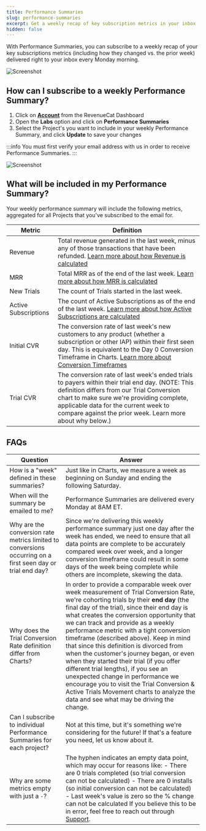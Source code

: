 ```yaml
---
title: Performance Summaries
slug: performance-summaries
excerpt: Get a weekly recap of key subscription metrics in your inbox
hidden: false
---
```


With Performance Summaries, you can subscribe to a weekly recap of your key subscriptions metrics (including how they changed vs. the prior week) delivered right to your inbox every Monday morning.

![Screenshot](https://files.readme.io/2fc49ac-Screenshot_2023-12-14_at_4.02.35_PM.png)

## How can I subscribe to a weekly Performance Summary?

1. Click on [**Account**](https://app.revenuecat.com/settings/account) from the RevenueCat Dashboard
2. Open the **Labs** option and click on **Performance Summaries**
3. Select the Project's you want to include in your weekly Performance Summary, and click **Update** to save your changes

:::info
You must first verify your email address with us in order to receive Performance Summaries.
:::

![Screenshot](https://files.readme.io/6dbeb98-Screenshot_2023-12-15_at_12.08.29_PM.png)

## What will be included in my Performance Summary?

Your weekly performance summary will include the following metrics, aggregated for all Projects that you've subscribed to the email for.

| Metric               | Definition                                                                                                                                                                                                                                                                                                                     |
| -------------------- | ------------------------------------------------------------------------------------------------------------------------------------------------------------------------------------------------------------------------------------------------------------------------------------------------------------------------------ |
| Revenue              | Total revenue generated in the last week, minus any of those transactions that have been refunded. [Learn more about how Revenue is calculated](/docs/dashboard-and-metrics/charts/revenue-chart)                                                                                                                                                           |
| MRR                  | Total MRR as of the end of the last week. [Learn more about how MRR is calculated](/docs/dashboard-and-metrics/charts/monthly-recurring-revenue-mrr-chart)                                                                                                                                                                                                  |
| New Trials           | The count of Trials started in the last week.                                                                                                                                                                                                                                                                                  |
| Active Subscriptions | The count of Active Subscriptions as of the end of the last week. [Learn more about how Active Subscriptions are calculated](/docs/dashboard-and-metrics/charts/active-subscriptions-chart)                                                                                                                                                                 |
| Initial CVR          | The conversion rate of last week's new customers to any product (whether a subscription or other IAP) within their first seen day. This is equivalent to the Day 0 Conversion Timeframe in Charts. [Learn more about Conversion Timeframes](/docs/dashboard-and-metrics/charts/charts-feature-incomplete-periods#conversion-timeframe-in-conversion-charts) |
| Trial CVR            | The conversion rate of last week's ended trials to payers within their trial end day. (NOTE: This definition differs from our Trial Conversion chart to make sure we're providing complete, applicable data for the current week to compare against the prior week. Learn more about why below.)                               |

## FAQs

| Question                                                                                                   | Answer                                                                                                                                                                                                                                                                                                                                                                                                                                                                                                                                                                                                                                                                                                               |
| ---------------------------------------------------------------------------------------------------------- | -------------------------------------------------------------------------------------------------------------------------------------------------------------------------------------------------------------------------------------------------------------------------------------------------------------------------------------------------------------------------------------------------------------------------------------------------------------------------------------------------------------------------------------------------------------------------------------------------------------------------------------------------------------------------------------------------------------------- |
| How is a "week" defined in these summaries?                                                                | Just like in Charts, we measure a week as beginning on Sunday and ending the following Saturday.                                                                                                                                                                                                                                                                                                                                                                                                                                                                                                                                                                                                                     |
| When will the summary be emailed to me?                                                                    | Performance Summaries are delivered every Monday at 8AM ET.                                                                                                                                                                                                                                                                                                                                                                                                                                                                                                                                                                                                                                                          |
| Why are the conversion rate metrics limited to conversions occurring on a first seen day or trial end day? | Since we're delivering this weekly performance summary just one day after the week has ended, we need to ensure that all data points are complete to be accurately compared week over week, and a longer conversion timeframe could result in some days of the week being complete while others are incomplete, skewing the data.                                                                                                                                                                                                                                                                                                                                                                                    |
| Why does the Trial Conversion Rate definition differ from Charts?                                          | In order to provide a comparable week over week measurement of Trial Conversion Rate, we're cohorting trials by their **end day** (the final day of the trial), since their end day is what creates the conversion opportunity that we can track and provide as a weekly performance metric with a tight conversion timeframe (described above). Keep in mind that since this definition is divorced from when the customer's journey began, or even when they started their trial (if you offer different trial lengths), if you see an unexpected change in performance we encourage you to visit the Trial Conversion & Active Trials Movement charts to analyze the data and see what may be driving the change. |
| Can I subscribe to individual Performance Summaries for each project?                                      | Not at this time, but it's something we're considering for the future! If that's a feature you need, let us know about it.                                                                                                                                                                                                                                                                                                                                                                                                                                                                                                                                                                                           |
| Why are some metrics empty with just a `-`?                                                                | The hyphen indicates an empty data point, which may occur for reasons like: - There are 0 trials completed (so trial conversion can not be calculated) - There are 0 installs (so initial conversion can not be calculated) - Last week's value is zero so the % change can not be calculated If you believe this to be in error, feel free to reach out through [Support](https://app.revenuecat.com/settings/support).                                                                                                                                                                                                                                                                                             |
